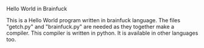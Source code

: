 Hello World in Brainfuck

This is a Hello World program written in brainfuck language. The files "getch.py" and "brainfuck.py" are needed as they together make a compiler. This compiler is written in python. It is available in other languages too.
